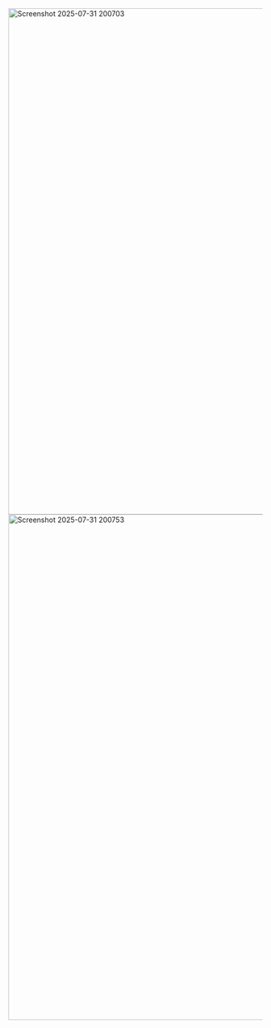 <img width="1918" height="1002" alt="Screenshot 2025-07-31 200703" src="https://github.com/user-attachments/assets/76af2efe-f317-43ff-b0b5-95966ac40dfe" />

<img width="1919" height="1001" alt="Screenshot 2025-07-31 200753" src="https://github.com/user-attachments/assets/036cb28e-a048-4c0d-8ff6-34406c943498" />
